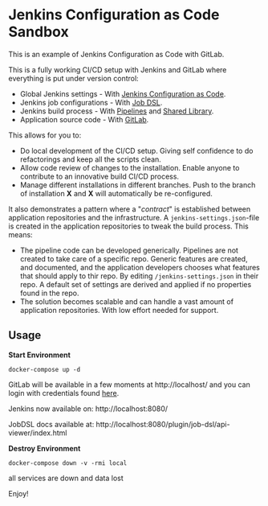 # Jenkins Configuration as Code Sandbox

This is an example of Jenkins Configuration as Code with GitLab.

This is a fully working CI/CD setup with Jenkins and GitLab where everything is put under version control:

 * Global Jenkins settings - With [Jenkins Configuration as Code](https://jenkins.io/projects/jcasc/).
 * Jenkins job configurations - With [Job DSL](https://github.com/jenkinsci/job-dsl-plugin/wiki).
 * Jenkins build process - With [Pipelines](https://jenkins.io/doc/book/pipeline/) and [Shared Library](https://jenkins.io/doc/book/pipeline/shared-libraries/).
 * Application source code - With [GitLab](https://docs.gitlab.com/ce/).

This allows for you to:

 * Do local development of the CI/CD setup. Giving self confidence to do refactorings and keep all the scripts clean.
 * Allow code review of changes to the installation. Enable anyone to contribute to an innovative build CI/CD process.
 * Manage different installations in different branches. Push to the branch of installation **X** and **X** will automatically be re-configured.

It also demonstrates a pattern where a "*contract*" is established between application repositories and the infrastructure.  A `jenkins-settings.json`-file is created in the application repositories to tweak the build process. This means:

 * The pipeline code can be developed generically. Pipelines are not created to take care of a specific repo. Generic features are created, and documented, and the application developers chooses what features that should apply to thir repo. By editing `/jenkins-settings.json` in their repo. A default set of settings are derived and applied if no properties found in the repo. 
 * The solution becomes scalable and can handle a vast amount of application repositories. With low effort needed for support.

## Usage

**Start Environment**
```shell
docker-compose up -d 
```

GitLab will be available in a few moments at http://localhost/ and you can login with credentials found [here](gitlab-setup/config.txt).

Jenkins now available on: http://localhost:8080/

JobDSL docs available at: http://localhost:8080/plugin/job-dsl/api-viewer/index.html

**Destroy Environment**

```shell
docker-compose down -v -rmi local
```
all services are down and data lost

Enjoy!
